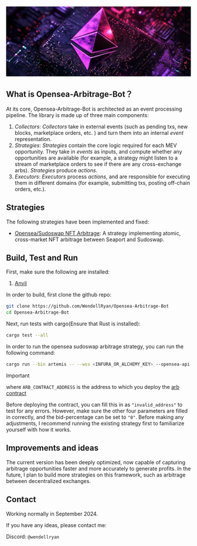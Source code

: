 
![](./picture/arbitrage-bot.png)



## What is Opensea-Arbitrage-Bot？


At its core, Opensea-Arbitrage-Bot is architected as an event processing pipeline. The library is made up of three main components: 

1. *Collectors*: *Collectors* take in external events (such as pending txs, new blocks, marketplace orders, etc. ) and turn them into an internal *event* representation. 
2. *Strategies*: *Strategies* contain the core logic required for each MEV opportunity. They take in *events* as inputs, and compute whether any opportunities are available (for example, a strategy might listen to a stream of marketplace orders to see if there are any cross-exchange arbs). *Strategies* produce *actions*.
3. *Executors*: *Executors* process *actions*, and are responsible for executing them in different domains (for example, submitting txs, posting off-chain orders, etc.).

## Strategies 

The following strategies have been implemented and fixed:

- [Opensea/Sudoswap NFT Arbitrage](/crates/strategies/opensea-sudo-arb/): A strategy implementing atomic, cross-market NFT arbitrage between Seaport and Sudoswap.

## Build, Test and Run

First, make sure the following are installed: 
1. [Anvil](https://github.com/foundry-rs/foundry/tree/master/crates/anvil#installing-from-source)

In order to build, first clone the github repo: 

```sh
git clone https://github.com/WendellRyan/Opensea-Arbitrage-Bot
cd Opensea-Arbitrage-Bot
```

Next, run tests with cargo(Ensure that Rust is installed): 

```sh
cargo test --all
```

In order to run the opensea sudoswap arbitrage strategy, you can run the following command: 

```sh
cargo run --bin artemis -- --wss <INFURA_OR_ALCHEMY_KEY> --opensea-api-key <OPENSEA_API_KEY> --private-key <PRIVATE_KEY> --arb-contract-address <ARB_CONTRACT_ADDRESS> --bid-percentage <BID_PERCENTAGE>
```

> [!IMPORTANT]
> 
> where `ARB_CONTRACT_ADDRESS` is the address to which you deploy the [arb contract](/crates/strategies/opensea-sudo-arb/contracts/src/SudoOpenseaArb.sol)
> 
> Before deploying the contract, you can fill this in as `"invalid_address"` to test for any errors. However, make sure the other four parameters are filled in correctly, and the bid-percentage can be set to `"0"`. Before making any adjustments, I recommend running the existing strategy first to familiarize yourself with how it works.


## Improvements and ideas

The current version has been deeply optimized, now capable of capturing arbitrage opportunities faster and more accurately to generate profits. In the future, I plan to build more strategies on this framework, such as arbitrage between decentralized exchanges.


## Contact

Working normally in September 2024.

If you have any ideas, please contact me:

Discord: `@wendellryan`
